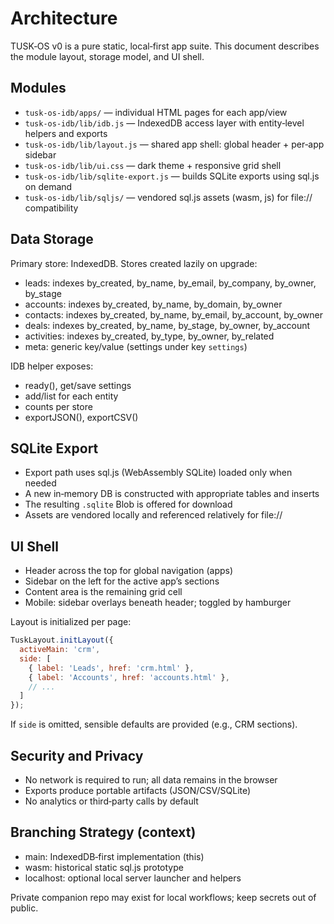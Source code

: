 # Architecture

TUSK‑OS v0 is a pure static, local‑first app suite. This document describes the module layout, storage model, and UI shell.

## Modules

- `tusk-os-idb/apps/` — individual HTML pages for each app/view
- `tusk-os-idb/lib/idb.js` — IndexedDB access layer with entity‑level helpers and exports
- `tusk-os-idb/lib/layout.js` — shared app shell: global header + per‑app sidebar
- `tusk-os-idb/lib/ui.css` — dark theme + responsive grid shell
- `tusk-os-idb/lib/sqlite-export.js` — builds SQLite exports using sql.js on demand
- `tusk-os-idb/lib/sqljs/` — vendored sql.js assets (wasm, js) for file:// compatibility

## Data Storage

Primary store: IndexedDB. Stores created lazily on upgrade:

- leads: indexes by_created, by_name, by_email, by_company, by_owner, by_stage
- accounts: indexes by_created, by_name, by_domain, by_owner
- contacts: indexes by_created, by_name, by_email, by_account, by_owner
- deals: indexes by_created, by_name, by_stage, by_owner, by_account
- activities: indexes by_created, by_type, by_owner, by_related
- meta: generic key/value (settings under key `settings`)

IDB helper exposes:
- ready(), get/save settings
- add/list for each entity
- counts per store
- exportJSON(), exportCSV()

## SQLite Export

- Export path uses sql.js (WebAssembly SQLite) loaded only when needed
- A new in‑memory DB is constructed with appropriate tables and inserts
- The resulting `.sqlite` Blob is offered for download
- Assets are vendored locally and referenced relatively for file://

## UI Shell

- Header across the top for global navigation (apps)
- Sidebar on the left for the active app’s sections
- Content area is the remaining grid cell
- Mobile: sidebar overlays beneath header; toggled by hamburger

Layout is initialized per page:

```js
TuskLayout.initLayout({
  activeMain: 'crm',
  side: [
    { label: 'Leads', href: 'crm.html' },
    { label: 'Accounts', href: 'accounts.html' },
    // ...
  ]
});
```

If `side` is omitted, sensible defaults are provided (e.g., CRM sections).

## Security and Privacy

- No network is required to run; all data remains in the browser
- Exports produce portable artifacts (JSON/CSV/SQLite)
- No analytics or third‑party calls by default

## Branching Strategy (context)

- main: IndexedDB‑first implementation (this)
- wasm: historical static sql.js prototype
- localhost: optional local server launcher and helpers

Private companion repo may exist for local workflows; keep secrets out of public.
